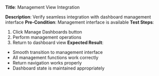 **Title**: Management View Integration

**Description**: Verify seamless integration with dashboard management interface
**Pre-Condition**: Management interface is available
**Test Steps**:
1. Click Manage Dashboards button
2. Perform management operations
3. Return to dashboard view
**Expected Result**:
- Smooth transition to management interface
- All management functions work correctly
- Return navigation works properly
- Dashboard state is maintained appropriately
